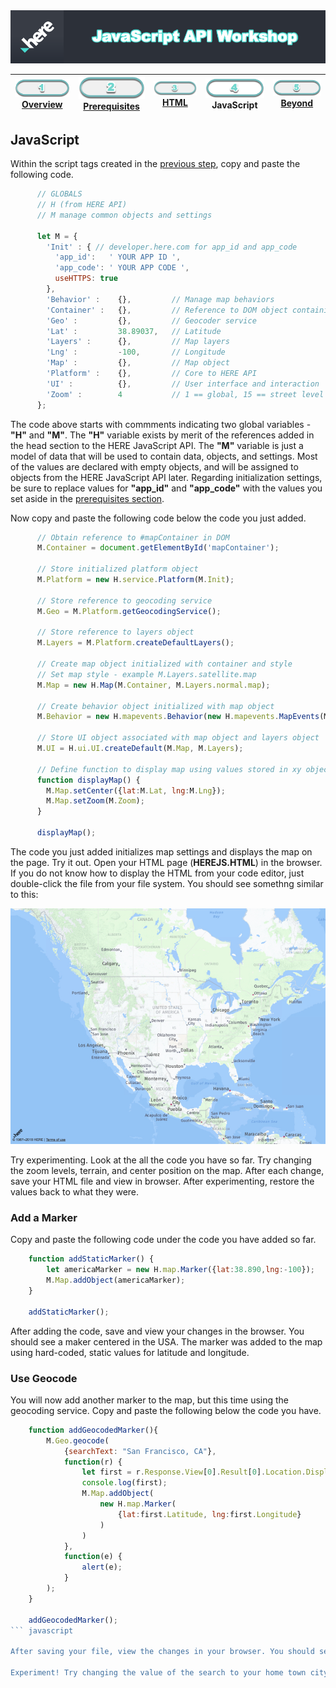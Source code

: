 <img src="./images/here_workshop.png" width="890" />

| [![Overview](./images/01_off.png)<br>Overview](./README.md) | [![Prerequisites](./images/02_off.png)<br>Prerequisites](./02.md) | [![HTML](./images/03_off.png)<br>HTML](./03.md) | ![JavaScript](./images/04.png)<br>JavaScript | [![Beyond](./images/05_off.png)<br>Beyond](./05.md)
| :---: | :---: | :---: | :---: | :---: |

## JavaScript

Within the script tags created in the [previous step](./03.md), copy and paste the following code.

``` javascript
      // GLOBALS
      // H (from HERE API)
      // M manage common objects and settings
      
      let M = {
        'Init' : { // developer.here.com for app_id and app_code
          'app_id':   ' YOUR APP ID ',
          'app_code': ' YOUR APP CODE ',
          useHTTPS: true
        },
        'Behavior' :    {},         // Manage map behaviors
        'Container' :   {},         // Reference to DOM object containing map
        'Geo' :         {},         // Geocoder service
        'Lat' :         38.89037,   // Latitude
        'Layers' :      {},         // Map layers
        'Lng' :         -100,       // Longitude
        'Map' :         {},         // Map object
        'Platform' :    {},         // Core to HERE API
        'UI' :          {},         // User interface and interaction
        'Zoom' :        4           // 1 == global, 15 == street level
      };
```

The code above starts with commments indicating two global variables - **"H"** and **"M"**. The **"H"** variable exists by merit of the references added in the head section to the HERE JavaScript API. The **"M"** variable is just a model of data that will be used to contain data, objects, and settings. Most of the values are declared with empty objects, and will be assigned to objects from the HERE JavaScript API later. Regarding initialization settings, be sure to replace values for **"app_id"** and **"app_code"** with the values you set aside in the [prerequisites section](./02.md).

Now copy and paste the following code below the code you just added.

``` javascript
      // Obtain reference to #mapContainer in DOM 
      M.Container = document.getElementById('mapContainer');
      
      // Store initialized platform object
      M.Platform = new H.service.Platform(M.Init);
      
      // Store reference to geocoding service
      M.Geo = M.Platform.getGeocodingService();
      
      // Store reference to layers object
      M.Layers = M.Platform.createDefaultLayers();

      // Create map object initialized with container and style
      // Set map style - example M.Layers.satellite.map
      M.Map = new H.Map(M.Container, M.Layers.normal.map);
      
      // Create behavior object initialized with map object
      M.Behavior = new H.mapevents.Behavior(new H.mapevents.MapEvents(M.Map));
      
      // Store UI object associated with map object and layers object
      M.UI = H.ui.UI.createDefault(M.Map, M.Layers);
      
      // Define function to display map using values stored in xy object
      function displayMap() {
        M.Map.setCenter({lat:M.Lat, lng:M.Lng});
        M.Map.setZoom(M.Zoom);
      }
      
      displayMap();
```

The code you just added initializes map settings and displays the map on the page. Try it out. Open your HTML page (**HEREJS.HTML**) in the browser. If you do not know how to display the HTML from your code editor, just double-click the file from your file system. You should see somethng similar to this:

![map centered on USA](./images/map_usa_centered.jpg)

Try experimenting. Look at the all the code you have so far. Try changing the zoom levels, terrain, and center position on the map. After each change, save your HTML file and view in browser. After experimenting, restore the values back to what they were.

### Add a Marker

Copy and paste the following code under the code you have added so far.

``` javascript
    function addStaticMarker() {
        let americaMarker = new H.map.Marker({lat:38.890,lng:-100});
        M.Map.addObject(americaMarker);
    }

    addStaticMarker();
```

After adding the code, save and view your changes in the browser. You should see a maker centered in the USA. The marker was added to the map using hard-coded, static values for latitude and longitude.

### Use Geocode

You will now add another marker to the map, but this time using the geocoding service. Copy and paste the following below the code you have.

``` javascript
    function addGeocodedMarker(){
        M.Geo.geocode(
            {searchText: "San Francisco, CA"}, 
            function(r) {
                let first = r.Response.View[0].Result[0].Location.DisplayPosition;
                console.log(first);
                M.Map.addObject(
                    new H.map.Marker(
                        {lat:first.Latitude, lng:first.Longitude}
                    )
                )
            }, 
            function(e) {
                alert(e);
            }
        );
    }

    addGeocodedMarker();
``` javascript

After saving your file, view the changes in your browser. You should see a marker at San Francisco, CA. In the code above, a search is done based on "San Francisco, CA". Because the possibility exists of duplicate named places around the world, the geocoding service always returns a list of matches. In this example, the only result we cared about was the first result.

Experiment! Try changing the value of the search to your home town city. Save the file and view in browser.
